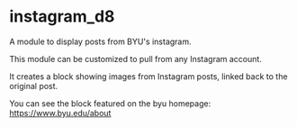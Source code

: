# instagram_d8
A module to display posts from BYU's instagram.

This module can be customized to pull from any Instagram account.

It creates a block showing images from Instagram posts, linked back to the original post.

You can see the block featured on the byu homepage: https://www.byu.edu/about
